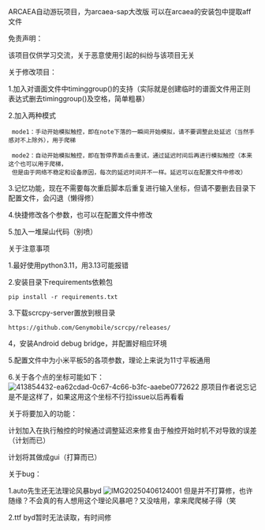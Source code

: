 ARCAEA自动游玩项目，为arcaea-sap大改版
可以在arcaea的安装包中提取aff文件

免责声明：

该项目仅供学习交流，关于恶意使用引起的纠纷与该项目无关



关于修改项目：

   1.加入对谱面文件中timinggroup()的支持（实际就是创建临时的谱面文件用正则表达式删去timinggroup()及空格，简单粗暴）
  
   2.加入两种模式
  
     mode1：手动开始模拟触控，即在note下落的一瞬间开始模拟，请不要调整此处延迟（当然手感对不上除外），用于爬梯
     
     mode2：自动开始模拟触控，即在暂停界面点击重试，通过延迟时间后再进行模拟触控（本来这个也可以用于爬梯，
     但是由于网络不稳定和设备原因，每次的延迟时间并不一样。延迟可以在配置文件中修改）
     
   3.记忆功能，现在不需要每次重启脚本后重复进行输入坐标，但请不要删去目录下配置文件，会闪退（懒得修）

   4.快捷修改各个参数，也可以在配置文件中修改

   5.加入一堆屎山代码（别喷）

   

关于注意事项

   1.最好使用python3.11，用3.13可能报错

   2.安装目录下requirements依赖包

    pip install -r requirements.txt

   3.下载scrcpy-server置放到根目录

    https://github.com/Genymobile/scrcpy/releases/

   4，安装Android debug bridge，并配置好相应环境

   5.配置文件中为小米平板5的各项参数，理论上来说为11寸平板通用

   6.关于各个点的坐标可能如下：
   ![413854432-ea62cdad-0c67-4c66-b3fc-aaebe0772622](https://github.com/user-attachments/assets/b1c6e676-9016-4349-a4bf-f14583dae300)
   原项目作者说忘记是不是这样了，如果这用这个坐标不行拉issue以后再看看

   

关于将要加入的功能：

  计划加入在执行触控的时候通过调整延迟来修复由于触控开始时机不对导致的误差（计划而已）

  计划将其做成gui（打算而已）
  

  

关于bug：

  1.auto先生还无法理论风暴byd
  ![IMG20250406124001](https://github.com/user-attachments/assets/45b457b3-4707-4d84-90c1-4382f995508b)
  但是并不打算修，也许随缘？不会真的有人想用这个理论风暴吧？又没啥用，拿来爬爬梯子得（笑

  2.ttf byd暂时无法读取，有时间修
